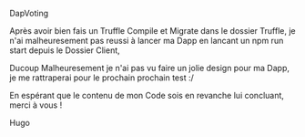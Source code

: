 DapVoting

Après avoir bien fais un Truffle Compile et Migrate dans le dossier Truffle, je n'ai malheuresement pas reussi à lancer ma Dapp en lancant un npm run start depuis le Dossier Client,

Ducoup Malheuresement je n'ai pas vu faire un jolie design pour ma Dapp, je me rattraperai pour le prochain prochain test :/

En espérant que le contenu de mon Code sois en revanche lui concluant, merci à vous !

Hugo
